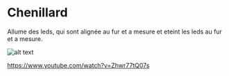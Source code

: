 # Chenillard
Allume des leds, qui sont alignée au fur et a mesure et eteint les leds au fur et a mesure.

![alt text](https://image.noelshack.com/fichiers/2019/13/5/1553885451-20190329-193918.jpg) 


https://www.youtube.com/watch?v=Zhwr77tQ07s
